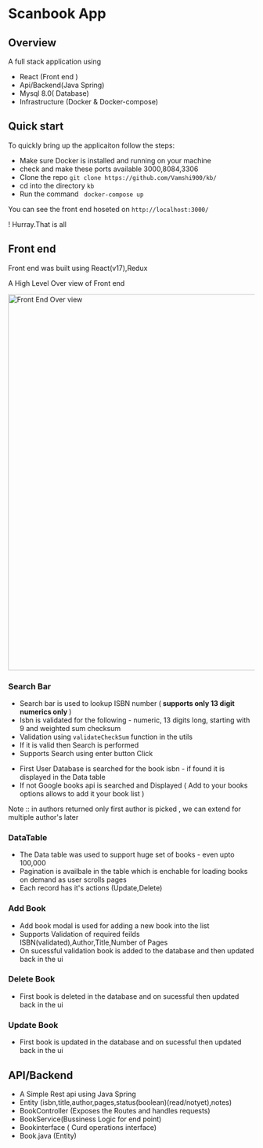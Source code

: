 # Scanbook App 
## Overview
 A full stack application using
- React (Front end )
- Api/Backend(Java Spring)
- Mysql 8.0( Database)
- Infrastructure (Docker & Docker-compose)

## Quick start

To quickly bring up the applicaiton follow the steps: 

- Make sure Docker is installed and running on your machine 
- check and make these ports available 3000,8084,3306
- Clone the repo `git clone https://github.com/Vamshi900/kb/`
- cd into the directory `kb`
- Run the command 
  ` docker-compose up` 

You can see the front end hoseted on `http://localhost:3000/`

! Hurray.That is all 

## Front end 
 
Front end was built using React(v17),Redux


A High Level Over view of Front end


<img width="766" alt="Front End Over view" src="https://user-images.githubusercontent.com/18380025/143774069-02926c9c-f9f7-4c9e-a901-a19765495d7c.png">


### Search Bar
- Search bar is used to lookup ISBN number (<b> supports only 13 digit numerics only </b>)
- Isbn is validated for the following - numeric, 13 digits long, starting with 9 and weighted sum checksum 
- Validation using `validateCheckSum` function in the utils 
- If it is valid then Search is performed 
- Supports Search using enter button Click

* First User Database is searched for the book isbn - if found it is displayed in the Data table
* If not Google books api is searched and Displayed ( Add to your books options allows to add it your book list )

 Note :: in authors returned only first author is picked , we can extend for multiple author's later

### DataTable
- The Data table was used to support huge set of books - even upto 100,000
- Pagination is availbale in the table which is enchable for loading books on demand as user scrolls pages 
- Each record has it's actions (Update,Delete)


### Add Book 

- Add book modal is used for adding a new book into the list 
- Supports Validation of required feilds ISBN(validated),Author,Title,Number of Pages
- On sucessful validation book is added to the database and then updated back in the ui

### Delete Book 
- First  book is deleted in the database and on sucessful then updated back in the ui

### Update Book 
- First  book is updated in the database and on sucessful then updated back in the ui


## API/Backend

- A Simple Rest api using Java Spring 
- Entity (isbn,title,author,pages,status(boolean)(read/notyet),notes)
- BookController (Exposes the Routes and handles requests)
- BookService(Bussiness Logic for end point)
- Bookinterface ( Curd operations interface)
- Book.java (Entity)






 
